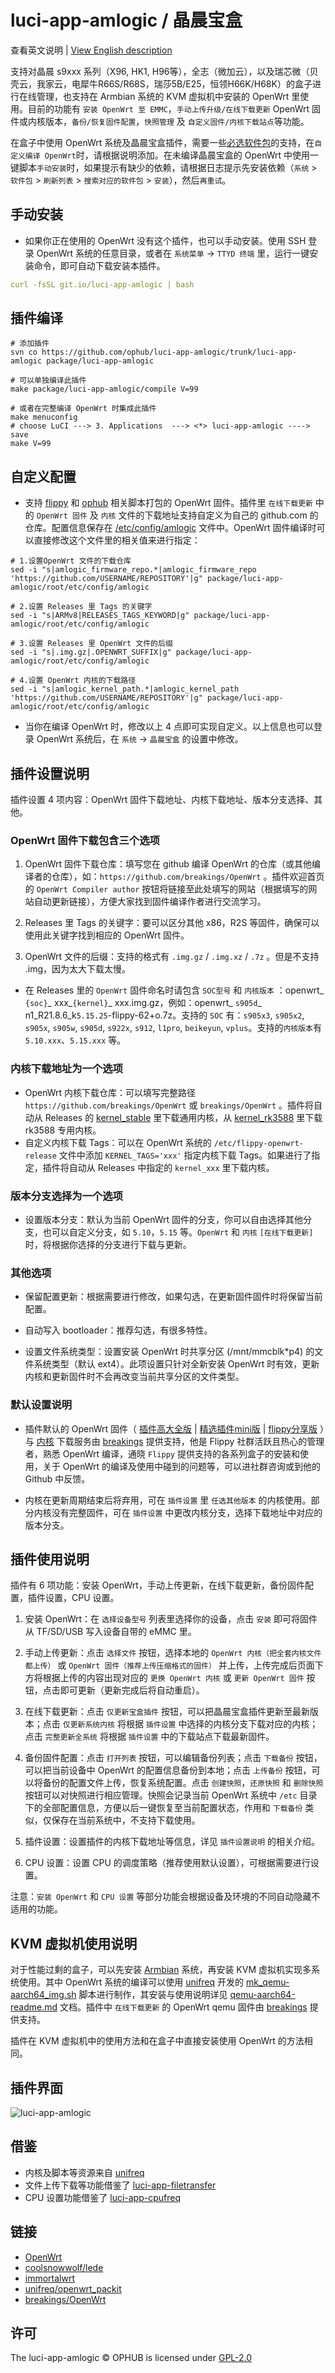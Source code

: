 # luci-app-amlogic / 晶晨宝盒

查看英文说明 | [View English description](README.md)

支持对晶晨 s9xxx 系列（X96, HK1, H96等），全志（微加云），以及瑞芯微（贝壳云，我家云，电犀牛R66S/R68S，瑞莎5B/E25，恒领H66K/H68K）的盒子进行在线管理，也支持在 Armbian 系统的 KVM 虚拟机中安装的 OpenWrt 里使用。目前的功能有 `安装 OpenWrt 至 EMMC`，`手动上传升级/在线下载更新` OpenWrt 固件或内核版本，`备份/恢复固件配置`，`快照管理` 及 `自定义固件/内核下载站点`等功能。

在盒子中使用 OpenWrt 系统及晶晨宝盒插件，需要一些[必选软件包](https://github.com/ophub/amlogic-s9xxx-openwrt/blob/main/make-openwrt/documents/README.cn.md#1011-openwrt-必选项)的支持，在`自定义编译 OpenWrt`时，请根据说明添加。在未编译晶晨宝盒的 OpenWrt 中使用一键脚本`手动安装`时，如果提示有缺少的依赖，请根据日志提示先安装依赖（`系统` > `软件包` > `刷新列表` > `搜索对应的软件包` > `安装`），然后`再重试`。

## 手动安装

- 如果你正在使用的 OpenWrt 没有这个插件，也可以手动安装。使用 SSH 登录 OpenWrt 系统的任意目录，或者在 `系统菜单` → `TTYD 终端` 里，运行一键安装命令，即可自动下载安装本插件。

```yaml
curl -fsSL git.io/luci-app-amlogic | bash
```

## 插件编译

```shell
# 添加插件
svn co https://github.com/ophub/luci-app-amlogic/trunk/luci-app-amlogic package/luci-app-amlogic

# 可以单独编译此插件
make package/luci-app-amlogic/compile V=99

# 或者在完整编译 OpenWrt 时集成此插件
make menuconfig
# choose LuCI ---> 3. Applications  ---> <*> luci-app-amlogic ----> save
make V=99
```

## 自定义配置

- 支持 [flippy](https://github.com/unifreq/openwrt_packit) 和 [ophub](https://github.com/ophub/amlogic-s9xxx-openwrt) 相关脚本打包的 OpenWrt 固件。插件里 `在线下载更新` 中的 `OpenWrt 固件` 及 `内核` 文件的下载地址支持自定义为自己的 github.com 的仓库。配置信息保存在 [/etc/config/amlogic](luci-app-amlogic/root/etc/config/amlogic) 文件中。OpenWrt 固件编译时可以直接修改这个文件里的相关值来进行指定：

```shell
# 1.设置OpenWrt 文件的下载仓库
sed -i "s|amlogic_firmware_repo.*|amlogic_firmware_repo 'https://github.com/USERNAME/REPOSITORY'|g" package/luci-app-amlogic/root/etc/config/amlogic

# 2.设置 Releases 里 Tags 的关键字
sed -i "s|ARMv8|RELEASES_TAGS_KEYWORD|g" package/luci-app-amlogic/root/etc/config/amlogic

# 3.设置 Releases 里 OpenWrt 文件的后缀
sed -i "s|.img.gz|.OPENWRT_SUFFIX|g" package/luci-app-amlogic/root/etc/config/amlogic

# 4.设置 OpenWrt 内核的下载路径
sed -i "s|amlogic_kernel_path.*|amlogic_kernel_path 'https://github.com/USERNAME/REPOSITORY'|g" package/luci-app-amlogic/root/etc/config/amlogic
```

- 当你在编译 OpenWrt 时，修改以上 4 点即可实现自定义。以上信息也可以登录 OpenWrt 系统后，在 `系统` → `晶晨宝盒` 的设置中修改。

## 插件设置说明

插件设置 4 项内容：OpenWrt 固件下载地址、内核下载地址、版本分支选择、其他。

###  OpenWrt 固件下载包含三个选项

1. OpenWrt 固件下载仓库：填写您在 github 编译 OpenWrt 的仓库（或其他编译者的仓库），如：`https://github.com/breakings/OpenWrt` 。插件欢迎首页的 `OpenWrt Compiler author` 按钮将链接至此处填写的网站（根据填写的网站自动更新链接），方便大家找到固件编译作者进行交流学习。

2. Releases 里 Tags 的关键字：要可以区分其他 x86，R2S 等固件，确保可以使用此关键字找到相应的 OpenWrt 固件。

3. OpenWrt 文件的后缀：支持的格式有 `.img.gz` / `.img.xz` / `.7z` 。但是不支持 .img，因为太大下载太慢。

- 在 Releases 里的 `OpenWrt` 固件命名时请包含 `SOC型号` 和 `内核版本` ：openwrt_ `{soc}`_ xxx_`{kernel}`_ xxx.img.gz，例如：openwrt_ `s905d`_ n1_R21.8.6_k`5.15.25`-flippy-62+o.7z。支持的 `SOC` 有：`s905x3`, `s905x2`, `s905x`, `s905w`, `s905d`, `s922x`, `s912`, `l1pro`, `beikeyun`, `vplus`。支持的`内核版本`有 `5.10.xxx`、`5.15.xxx` 等。

### 内核下载地址为一个选项

- OpenWrt 内核下载仓库：可以填写完整路径 `https://github.com/breakings/OpenWrt` 或 `breakings/OpenWrt` 。插件将自动从 Releases 的 [kernel_stable](https://github.com/breakings/OpenWrt/releases/tag/kernel_stable) 里下载通用内核，从 [kernel_rk3588](https://github.com/breakings/OpenWrt/releases/tag/kernel_rk3588) 里下载 rk3588 专用内核。
- 自定义内核下载 Tags：可以在 OpenWrt 系统的 `/etc/flippy-openwrt-release` 文件中添加 `KERNEL_TAGS='xxx'` 指定内核下载 Tags。如果进行了指定，插件将自动从 Releases 中指定的 `kernel_xxx` 里下载内核。

### 版本分支选择为一个选项

- 设置版本分支：默认为当前 OpenWrt 固件的分支，你可以自由选择其他分支，也可以自定义分支，如 `5.10`，`5.15` 等。`OpenWrt` 和 `内核` `[在线下载更新]` 时，将根据你选择的分支进行下载与更新。

### 其他选项

- 保留配置更新：根据需要进行修改，如果勾选，在更新固件固件时将保留当前配置。

- 自动写入 bootloader：推荐勾选，有很多特性。

- 设置文件系统类型：设置安装 OpenWrt 时共享分区 (/mnt/mmcblk*p4) 的文件系统类型（默认 ext4）。此项设置只针对全新安装 OpenWrt 时有效，更新内核和更新固件时不会再改变当前共享分区的文件类型。

### 默认设置说明

- 插件默认的 OpenWrt 固件（ [插件高大全版](https://github.com/breakings/OpenWrt/releases/tag/ARMv8) | [精选插件mini版](https://github.com/breakings/OpenWrt/releases/tag/armv8_mini) | [flippy分享版](https://github.com/breakings/OpenWrt/releases/tag/flippy_openwrt) ）与 [内核](https://github.com/breakings/OpenWrt/releases/tag/kernel_stable) 下载服务由 [breakings](https://github.com/breakings/OpenWrt) 提供支持，他是 Flippy 社群活跃且热心的管理者，熟悉 OpenWrt 编译，通晓 `Flippy` 提供支持的各系列盒子的安装和使用，关于 OpenWrt 的编译及使用中碰到的问题等，可以进社群咨询或到他的 Github 中反馈。

- 内核在更新周期结束后将弃用，可在 `插件设置` 里 `任选其他版本` 的内核使用。部分内核没有完整固件，可在 `插件设置` 中更改内核分支，选择下载地址中对应的版本分支。

## 插件使用说明

插件有 6 项功能：安装 OpenWrt，手动上传更新，在线下载更新，备份固件配置，插件设置，CPU 设置。

1. 安装 OpenWrt：在 `选择设备型号` 列表里选择你的设备，点击 `安装` 即可将固件从 TF/SD/USB 写入设备自带的 eMMC 里。

2. 手动上传更新：点击 `选择文件` 按钮，选择本地的 `OpenWrt 内核（把全套内核文件都上传）` 或 `OpenWrt 固件（推荐上传压缩格式的固件）` 并上传，上传完成后页面下方将根据上传的内容出现对应的 `更换 OpenWrt 内核` 或 `更新 OpenWrt 固件` 按钮，点击即可更新（更新完成后将自动重启）。

3. 在线下载更新：点击 `仅更新宝盒插件` 按钮，可以把晶晨宝盒插件更新至最新版本；点击 `仅更新系统内核` 将根据 `插件设置` 中选择的内核分支下载对应的内核；点击 `完整更新全系统` 将根据 `插件设置` 中的下载站点下载最新固件。

4. 备份固件配置：点击 `打开列表` 按钮，可以编辑备份列表；点击 `下载备份` 按钮，可以把当前设备中 OpenWrt 的配置信息备份到本地；点击 `上传备份` 按钮，可以将备份的配置文件上传，恢复系统配置。点击 `创建快照`，`还原快照` 和 `删除快照` 按钮可以对快照进行相应管理。快照会记录当前 OpenWrt 系统中 `/etc` 目录下的全部配置信息，方便以后一键恢复至当前配置状态，作用和 `下载备份` 类似，仅保存在当前系统中，不支持下载使用。

5. 插件设置：设置插件的内核下载地址等信息，详见 `插件设置说明` 的相关介绍。

6. CPU 设置：设置 CPU 的调度策略（推荐使用默认设置），可根据需要进行设置。

注意：`安装 OpenWrt` 和 `CPU 设置` 等部分功能会根据设备及环境的不同自动隐藏不适用的功能。

## KVM 虚拟机使用说明

对于性能过剩的盒子，可以先安装 [Armbian](https://github.com/ophub/amlogic-s9xxx-armbian) 系统，再安装 KVM 虚拟机实现多系统使用。其中 OpenWrt 系统的编译可以使用 [unifreq](https://github.com/unifreq/openwrt_packit) 开发的 [mk_qemu-aarch64_img.sh](https://github.com/unifreq/openwrt_packit/blob/master/mk_qemu-aarch64_img.sh) 脚本进行制作，其安装与使用说明详见 [qemu-aarch64-readme.md](https://github.com/unifreq/openwrt_packit/blob/master/files/qemu-aarch64/qemu-aarch64-readme.md) 文档。插件中 `在线下载更新` 的 OpenWrt qemu 固件由 [breakings](https://github.com/breakings/OpenWrt) 提供支持。

插件在 KVM 虚拟机中的使用方法和在盒子中直接安装使用 OpenWrt 的方法相同。

## 插件界面

![luci-app-amlogic](https://user-images.githubusercontent.com/68696949/145738345-31dd85cf-5e43-444e-a624-f21a28be2a7c.gif)

## 借鉴

- 内核及脚本等资源来自 [unifreq](https://github.com/unifreq)
- 文件上传下载等功能借鉴了 [luci-app-filetransfer](https://github.com/coolsnowwolf/luci/tree/master/applications/luci-app-filetransfer)
- CPU 设置功能借鉴了 [luci-app-cpufreq](https://github.com/coolsnowwolf/luci/tree/master/applications/luci-app-cpufreq)

## 链接

- [OpenWrt](https://github.com/openwrt/openwrt)
- [coolsnowwolf/lede](https://github.com/coolsnowwolf/lede)
- [immortalwrt](https://github.com/immortalwrt/immortalwrt)
- [unifreq/openwrt_packit](https://github.com/unifreq/openwrt_packit)
- [breakings/OpenWrt](https://github.com/breakings/OpenWrt)

## 许可

The luci-app-amlogic © OPHUB is licensed under [GPL-2.0](https://github.com/ophub/luci-app-amlogic/blob/main/LICENSE)
